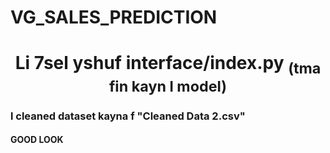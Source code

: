 # VG_SALES_PREDICTION
<h1><center>Li 7sel yshuf interface/index.py <sub>(tma fin kayn l model)</sub><center></h1>
<h3>l cleaned dataset kayna f "Cleaned Data 2.csv"</h3>
<h4>GOOD LOOK</h4>